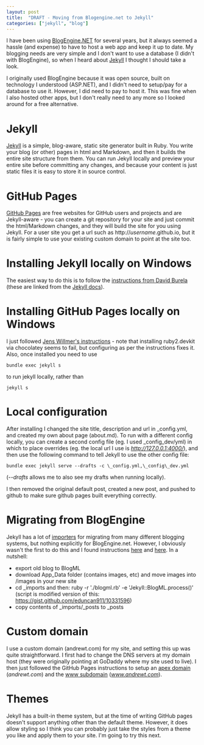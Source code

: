 ```yaml
---
layout: post
title:  "DRAFT - Moving from Blogengine.net to Jekyll"
categories: ["jekyll", "blog"]
---
```

I have been using [BlogEngine.NET](http://dotnetblogengine.net/) for several years, but it always seemed a hassle (and expense) to have to host a web app and keep it up to date.
My blogging needs are very simple and I don't want to use a database (I didn't with BlogEngine), so when I heard about [Jekyll](https://jekyllrb.com/) I thought I should take a look.
<!--more-->

I originally used BlogEngine because it was open source, built on technology I understood (ASP.NET), and I didn't need to setup/pay for a database to use it.
However, I did need to pay to host it. This was fine when I also hosted other apps, but I don't really need to any more so I looked around for a free alternative.

# Jekyll
[Jekyll](https://jekyllrb.com/) is a simple, blog-aware, static site generator built in Ruby.
You write your blog (or other) pages in html and Markdown, and then it builds the entire site structure from them.
You can run Jekyll locally and preview your entire site before committing any changes, and because your content is just static files it is easy to store it in source control.

# GitHub Pages
[GitHub Pages](https://pages.github.com/) are free websites for GitHub users and projects and are Jekyll-aware - you can create a git repository
for your site and just commit the html/Markdown changes, and they will build the site for you using Jekyll.
For a user site you get a url such as http://_username_.github.io, but it is fairly simple to use your existing custom domain to point at the site too.

# Installing Jekyll locally on Windows
The easiest way to do this is to follow the [instructions from David Burela](https://davidburela.wordpress.com/2015/11/28/easily-install-jekyll-on-windows-with-3-command-prompt-entries-and-chocolatey/)
(these are linked from the [Jekyll docs](https://jekyllrb.com/docs/windows/)).

# Installing GitHub Pages locally on Windows
I just followed [Jens Willmer's instructions](http://jwillmer.de/blog/tutorial/how-to-install-jekyll-and-pages-gem-on-windows-10-x46) -
note that installing ruby2.devkit via chocolatey seems to fail, but configuring as per the instructions fixes it.
Also, once installed you need to use

```
bundle exec jekyll s
```

to run jekyll locally, rather than

```
jekyll s
```

# Local configuration
After installing I changed the site title, description and url in \_config.yml, and created my own about page (about.md).
To run with a different config locally, you can create a second config file (eg. I used \_config\_dev/yml) in which to place overrides
(eg. the local url I use is _http://127.0.0.1:4000/_), and then use the following command to tell Jekyll to use the other config file:

```
bundle exec jekyll serve --drafts -c \_config.yml,\_config\_dev.yml
```
(_--drafts_ allows me to also see my drafts when running locally).

I then removed the original default post, created a new post, and pushed to github to make sure github pages built everything correctly.

# Migrating from BlogEngine
Jekyll has a lot of [importers](https://import.jekyllrb.com/docs/home/) for migrating from many different blogging systems, but nothing explicitly for BlogEngine.net.
However, I obviously wasn't the first to do this and I found instructions
[here](http://philippkueng.ch/migrate-from-blogengine-dot-net-to-jekyll.html#comment-1327752341)
and [here](http://doingthedishes.com/2011/04/14/moving-to-jekyll.html).
In a nutshell:

- export old blog to BlogML
- download App_Data folder (contains images, etc) and move images into /images in your new site
- cd _imports and then: ruby -r './blogml.rb' -e 'Jekyll::BlogML.process()' (script is modified version of this: https://gist.github.com/eduncan911/10331596)
- copy contents of \_imports/\_posts to \_posts

# Custom domain
I use a custom domain (andrewt.com) for my site, and setting this up was quite straightforward.
I first had to change the DNS servers at my domain host (they were originally pointing at GoDaddy where my site used to live).
I then just followed the GitHub Pages instructions to setup an [apex domain](https://help.github.com/articles/setting-up-an-apex-domain/) (_andrewt.com_)
and the [www subdomain](https://help.github.com/articles/setting-up-a-www-subdomain/) (_www.andrewt.com_).

# Themes
Jekyll has a built-in theme system, but at the time of writing GitHub pages doesn't support anything other than the default theme.
However, it does allow styling so I think you can probably just take the styles from a theme you like and apply them to your site.
I'm going to try this next.
